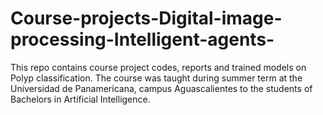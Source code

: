 # Course-projects-Digital-image-processing-Intelligent-agents-
This repo contains course project codes, reports and trained models on Polyp classification. The course was taught during summer term at the Universidad de Panamericana, campus Aguascalientes to the students of Bachelors in Artificial Intelligence. 

